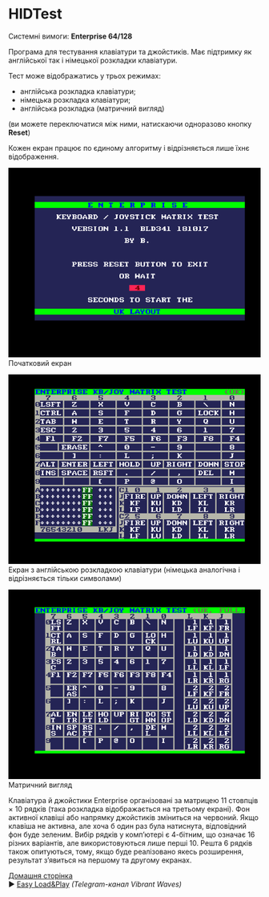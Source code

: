 # HIDTest

Системні вимоги: **Enterprise 64/128**

Програма для тестування клавіатури та джойстиків. Має підтримку як англійської так і німецької розкладки клавіатури.

Тест може відображатись у трьох режимах:

 - англійська розкладка клавіатури;
 - німецька розкладка клавіатури;
 - англійська розкладка (матричний вигляд)

(ви можете переключатися між ними, натискаючи одноразово кнопку **Reset**)

Кожен екран працює по єдиному алгоритму і відрізняється лише їхнє відображення.

![початковий екран](screenshots/scrn_hidtest_1.png)
Початковий екран

![перший екран](screenshots/scrn_hidtest_2.png)
Екран з англійською розкладкою клавіатури (німецька аналогічна і відрізняється тільки символами)

![третій екран](screenshots/scrn_hidtest_3.png)
Матричний вигляд 

Клавіатура й джойстики Enterprise організовані за матрицею 11 стовпців × 10 рядків (така розкладка відображається на третьому екрані). Фон активної клавіші або напрямку джойстиків зміниться на червоний. Якщо клавіша не активна, але хоча б один раз була натиснута, відповідний фон буде зеленим. Вибір рядків у комп’ютері є 4-бітним, що означає 16 різних варіантів, але використовуються лише перші 10. Решта 6 рядків також опитуються, тому, якщо буде реалізовано якесь розширення, результат з’явиться на першому та другому екранах.

[Домашня сторінка](https://web.archive.org/web/20240324032430/http://bsz.amigaspirit.hu/hidtest/index_en.html)  
▶ [Easy Load&Play](https://t.me/EP128k_Load_n_Play/131) *(Telegram-канал Vibrant Waves)*    

